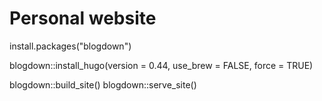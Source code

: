 # Personal website

install.packages("blogdown")

blogdown::install_hugo(version = 0.44, use_brew = FALSE, force = TRUE)

blogdown::build_site()
blogdown::serve_site()